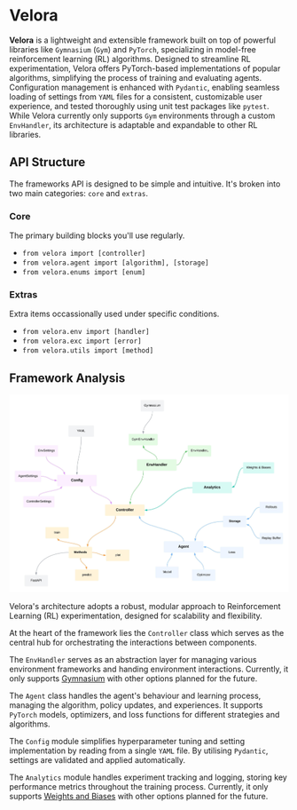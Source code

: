 # Velora

**Velora** is a lightweight and extensible framework built on top of powerful libraries like `Gymnasium` (`Gym`) and `PyTorch`, specializing in model-free reinforcement learning (RL) algorithms. Designed to streamline RL experimentation, Velora offers PyTorch-based implementations of popular algorithms, simplifying the process of training and evaluating agents. Configuration management is enhanced with `Pydantic`, enabling seamless loading of settings from `YAML` files for a consistent, customizable user experience, and tested thoroughly using unit test packages like `pytest`. While Velora currently only supports `Gym` environments through a custom `EnvHandler`, its architecture is adaptable and expandable to other RL libraries.

## API Structure

The frameworks API is designed to be simple and intuitive. It's broken into two main categories: `core` and `extras`.

### Core

The primary building blocks you'll use regularly.

- `from velora import [controller]`
- `from velora.agent import [algorithm], [storage]`
- `from velora.enums import [enum]`

### Extras

Extra items occassionally used under specific conditions.

- `from velora.env import [handler]`
- `from velora.exc import [error]`
- `from velora.utils import [method]`

## Framework Analysis

![Framework Design](/assets/imgs/framework_diagram.jpeg)

Velora's architecture adopts a robust, modular approach to Reinforcement Learning (RL) experimentation, designed for scalability and flexibility.

At the heart of the framework lies the `Controller` class which serves as the central hub for orchestrating the interactions between components.

The `EnvHandler` serves as an abstraction layer for managing various environment frameworks and handing environment interactions. Currently, it only supports [Gymnasium](https://gymnasium.farama.org/) with other options planned for the future.

The `Agent` class handles the agent's behaviour and learning process, managing the algorithm, policy updates, and experiences. It supports `PyTorch` models, optimizers, and loss functions for different strategies and algorithms.

The `Config` module simplifies hyperparameter tuning and setting implementation by reading from a single `YAML` file. By utilising `Pydantic`, settings are validated and applied automatically.

The `Analytics` module handles experiment tracking and logging, storing key performance metrics throughout the training process. Currently, it only supports [Weights and Biases](https://wandb.ai/) with other options planned for the future.
